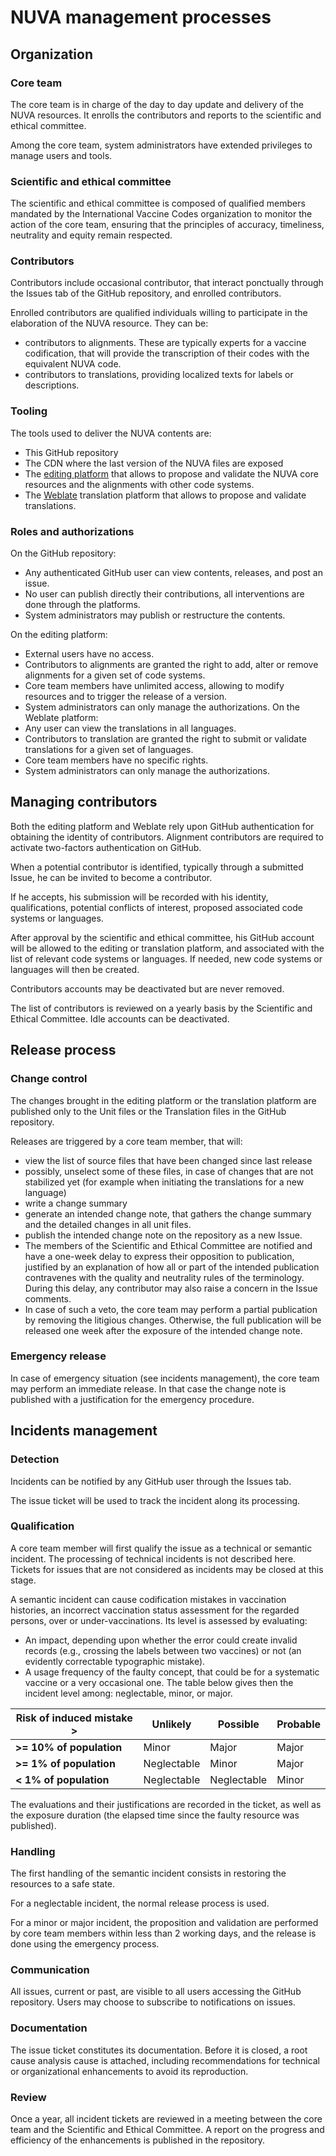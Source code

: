 # NUVA management processes #
## Organization ##
### Core team ###
The core team is in charge of the day to day update and delivery of the NUVA resources. It enrolls the contributors and reports to the scientific and ethical committee.

Among the core team, system administrators have extended privileges to manage users and tools.
### Scientific and ethical committee ###
The scientific and ethical committee is composed of qualified members mandated by the International Vaccine Codes organization to monitor the action of the core team, ensuring that the principles of accuracy, timeliness, neutrality and equity remain respected.
### Contributors ###
Contributors include occasional contributor, that interact ponctually through the Issues tab of the GitHub repository, and enrolled contributors.

Enrolled contributors are qualified individuals willing to participate in the elaboration of the NUVA resource. They can be:
- contributors to alignments. These are typically experts for a vaccine codification, that will provide the transcription of their codes with the equivalent NUVA code.
- contributors to translations, providing localized texts for labels or descriptions.
### Tooling ###
The tools used to deliver the NUVA contents are:
- This GitHub repository
- The CDN where the last version of the NUVA files are exposed
- The [editing platform]() that allows to propose and validate the NUVA core resources and the alignments with other code systems.
- The [Weblate](https://hosted.weblate.org) translation platform that allows to propose and validate translations.
### Roles and authorizations ###
On the GitHub repository:
- Any authenticated GitHub user can view contents, releases, and post an issue.
- No user can publish directly their contributions, all interventions are done through the platforms.
- System administrators may publish or restructure the contents.

On the editing platform:
- External users have no access.
- Contributors to alignments are granted the right to add, alter or remove alignments for a given set of code systems.
- Core team members have unlimited access, allowing to modify resources and to trigger the release of a version.
- System administrators can only manage the authorizations.
On the Weblate platform:
- Any user can view the translations in all languages.
- Contributors to translation are granted the right to submit or validate translations for a given set of languages.
- Core team members have no specific rights.
- System administrators can only manage the authorizations.
## Managing contributors ##
Both the editing platform and Weblate rely upon GitHub authentication for obtaining the identity of contributors. Alignment contributors are required to activate two-factors authentication on GitHub.

When a potential contributor is identified, typically through a submitted Issue, he can be invited to become a contributor.

If he accepts, his submission will be recorded with his identity, qualifications, potential conflicts of interest, proposed associated code systems or languages.

After approval by the scientific and ethical committee, his GitHub account will be allowed to the editing or translation platform, and associated with the list of relevant code systems or languages. If needed, new code systems or languages will then be created.

Contributors accounts may be deactivated but are never removed.

The list of contributors is reviewed on a yearly basis by the Scientific and Ethical Committee. Idle accounts can be deactivated.

## Release process ##
### Change control ###
The changes brought in the editing platform or the translation platform are published only to the Unit files or the Translation files in the GitHub repository.

Releases are triggered by a core team member, that will:
- view the list of source files that have been changed since last release
- possibly, unselect some of these files, in case of changes that are not stabilized yet (for example when initiating the translations for a new language)
- write a change summary
- generate an intended change note, that gathers the change summary and the detailed changes in all unit files.
- publish the intended change note on the repository as a new Issue.
- The members of the Scientific and Ethical Committee are notified and have a one-week delay to express their opposition to publication, justified by an explanation of how all or part of the intended publication contravenes with the quality and neutrality rules of the terminology. During this delay, any contributor may also raise a concern in the Issue comments.
- In case of such a veto, the core team may perform a partial publication by removing the litigious changes. Otherwise, the full publication will be released one week after the exposure of the intended change note.
### Emergency release ###
In case of emergency situation (see incidents management), the core team may perform an immediate release. In that case the change note is published with a justification for the emergency procedure.
## Incidents management ##
### Detection ###
Incidents can be notified by any GitHub user through the Issues tab.

The issue ticket will be used to track the incident along its processing.
### Qualification ###
A core team member will first qualify the issue as a technical or semantic incident. The processing of technical incidents is not described here. Tickets for issues that are not considered as incidents may be closed at this stage.

A semantic incident can cause codification mistakes in vaccination histories, an incorrect vaccination status assessment for the regarded persons, over or under-vaccinations. Its level is assessed by evaluating:
- An impact, depending upon whether the error could create invalid records (e.g., crossing the labels between two vaccines) or not (an evidently correctable typographic mistake).
- A usage frequency of the faulty concept, that could be for a systematic vaccine or a very occasional one.
The table below gives then the incident level among: neglectable, minor, or major.


| Risk of induced mistake > | Unlikely  	| Possible	  | Probable | 
| ---                       | ---         | ---         | ---      |
| **>= 10% of population**	| Minor	      | Major       | Major    | 
| **>= 1% of population**   | Neglectable | Minor       | Major    |
| **< 1% of population**    | Neglectable | Neglectable | Minor    |

The evaluations and their justifications are recorded in the ticket, as well as the exposure duration (the elapsed time since the faulty resource was published).

### Handling ###
The first handling of the semantic incident consists in restoring the resources to a safe state.

For a neglectable incident, the normal release process is used. 

For a minor or major incident, the proposition and validation are performed by core team members within less than 2 working days, and the release is done using the emergency process.

### Communication ###
All issues, current or past, are visible to all users accessing the GitHub repository. Users may choose to subscribe to notifications on issues.
### Documentation ###
The issue ticket constitutes its documentation. Before it is closed, a root cause analysis cause is attached, including recommendations for technical or organizational enhancements to avoid its reproduction.
### Review ###
Once a year, all incident tickets are reviewed in a meeting between the core team and the Scientific and Ethical Committee. A report on the progress and efficiency of the enhancements is published in the repository.
